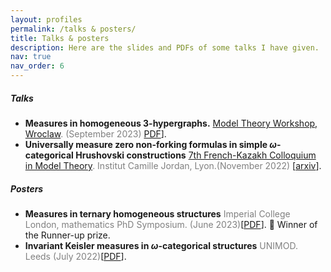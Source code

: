 ```yaml
---
layout: profiles
permalink: /talks & posters/
title: Talks & posters
description: Here are the slides and PDFs of some talks I have given. 
nav: true
nav_order: 6
---
```


##### **Talks**

* **Measures in homogeneous 3-hypergraphs.** <span style="color:gray">
[Model Theory Workshop, Wroclaw](https://www.math.uni.wroc.pl/~pkowa/work23.html). (September 2023)
</span>[PDF](http://paolomarimon.github.io/assets/pdf/talks/Wroclaw_talk.pdf)].
* **Universally measure zero non-forking formulas in
simple $\omega$-categorical Hrushovski constructions** <span style="color:gray"> [7th French-Kazakh Colloquium in Model Theory](http://math.univ-lyon1.fr/homes-www/wagner/7CFK/7CFK.html). Institut
Camille Jordan, Lyon.(November 2022) </span>[[arxiv](https://arxiv.org/abs/2211.14628)].

##### **Posters**
* **Measures in ternary homogeneous structures** <span style="color:gray">Imperial College London, mathematics PhD Symposium. (June 2023)</span>[[PDF](http://paolomarimon.github.io/assets/pdf/posters/TERNARY_Poster.pdf)]. :tada: Winner of the Runner-up prize.
* **Invariant Keisler measures in $\omega$-categorical structures**  <span style="color:gray"> UNIMOD. Leeds (July 2022)</span>[[PDF](http://paolomarimon.github.io/assets/pdf/posters/TERNARY_Poster.pdf)].

